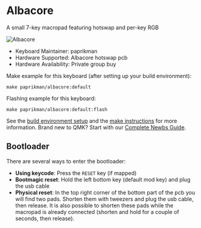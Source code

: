 # Albacore

A small 7-key macropad featuring hotswap and per-key RGB

![Albacore](https://i.imgur.com/BTPHnuQh.jpg)

* Keyboard Maintainer: paprikman
* Hardware Supported: Albacore hotswap pcb
* Hardware Availability: Private group buy

Make example for this keyboard (after setting up your build environment):

    make paprikman/albacore:default

Flashing example for this keyboard:

    make paprikman/albacore:default:flash

See the [build environment setup](https://docs.qmk.fm/#/getting_started_build_tools) and the [make instructions](https://docs.qmk.fm/#/getting_started_make_guide) for more information. Brand new to QMK? Start with our [Complete Newbs Guide](https://docs.qmk.fm/#/newbs).

## Bootloader

There are several ways to enter the bootloader:
* **Using keycode**: Press the `RESET` key (if mapped)
* **Bootmagic reset**: Hold the left bottom key (default mod key) and plug the usb cable
* **Physical reset**: In the top right corner of the bottom part of the pcb you will find two pads. Shorten them with tweezers and plug the usb cable, then release. It is also possible to shorten these pads while the macropad is already connected (shorten and hold for a couple of seconds, then release).
